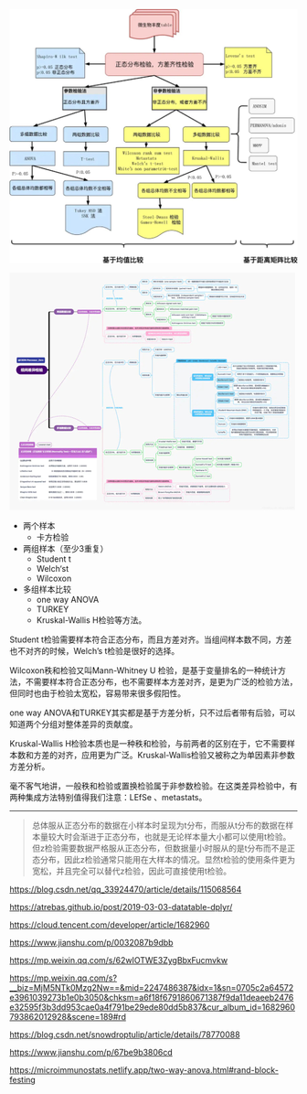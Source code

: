 
![](pics/20211203.jpg)


![](pics/2021120301.png)


+ 两个样本
   + 卡方检验
+ 两组样本（至少3重复）
  + Student t
  + Welch‘st
  + Wilcoxon
+ 多组样本比较
  + one way ANOVA
  + TURKEY
  + Kruskal-Wallis H检验等方法。

Student t检验需要样本符合正态分布，而且方差对齐。当组间样本数不同，方差也不对齐的时候，Welch’s t检验是很好的选择。

Wilcoxon秩和检验又叫Mann-Whitney U 检验，是基于变量排名的一种统计方法，不需要样本符合正态分布，也不需要样本方差对齐，是更为广泛的检验方法，但同时也由于检验太宽松，容易带来很多假阳性。

one way ANOVA和TURKEY其实都是基于方差分析，只不过后者带有后验，可以知道两个分组对整体差异的贡献度。

Kruskal-Wallis H检验本质也是一种秩和检验，与前两者的区别在于，它不需要样本数和方差的对齐，应用更为广泛。Kruskal-Wallis检验又被称之为单因素非参数方差分析。

毫不客气地讲，一般秩和检验或置换检验属于非参数检验。在这类差异检验中，有两种集成方法特别值得我们注意：LEfSe 、metastats。


----

> 总体服从正态分布的数据在小样本时呈现为t分布，而服从t分布的数据在样本量较大时会渐进于正态分布，也就是无论样本量大小都可以使用t检验。但z检验需要数据严格服从正态分布，但数据量小时服从的是t分布而不是正态分布，因此z检验通常只能用在大样本的情况。显然t检验的使用条件更为宽松，并且完全可以替代z检验，因此可直接使用t检验。

https://blog.csdn.net/qq_33924470/article/details/115068564



https://atrebas.github.io/post/2019-03-03-datatable-dplyr/

https://cloud.tencent.com/developer/article/1682960

https://www.jianshu.com/p/0032087b9dbb

https://mp.weixin.qq.com/s/62wIOTWE3ZygBbxFucmvkw

https://mp.weixin.qq.com/s?__biz=MjM5NTk0Mzg2Nw==&mid=2247486387&idx=1&sn=0705c2a64572e3961039273b1e0b3050&chksm=a6f18f6791860671387f9da11deaeeb2476e32595f3b3dd953cae0a4f791be29ede80dd5b837&cur_album_id=1682960793862012928&scene=189#rd

https://blog.csdn.net/snowdroptulip/article/details/78770088

https://www.jianshu.com/p/67be9b3806cd


https://microimmunostats.netlify.app/two-way-anova.html#rand-block-festing

